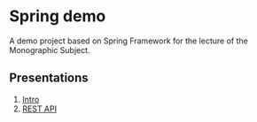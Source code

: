 # Spring demo

A demo project based on Spring Framework for the lecture of the Monographic Subject.

## Presentations

1. [Intro](https://politechnikawroclawska-my.sharepoint.com/:p:/g/personal/225773_student_pwr_edu_pl/EcyWVvJnECVHv2GQuzBRBQABvG_aemrSYHUqbliPrqdsmQ?e=KuLcGQ)
2. [REST API](https://politechnikawroclawska-my.sharepoint.com/:p:/g/personal/225773_student_pwr_edu_pl/Ed1Rdf-6-dNPuSHUpZleC7IBr3TmkDhH6Dbgthe4GYDo_w?e=3GDujD)
